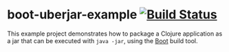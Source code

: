 # boot-uberjar-example [![Build Status][badge]][build]

This example project demonstrates how to package a Clojure application
as a jar that can be executed with `java -jar`, using the [Boot] build tool.

[Boot]:  http://boot-clj.com/
[badge]: https://travis-ci.org/adzerk/boot-uberjar-example.png?branch=master
[build]: https://travis-ci.org/adzerk/boot-uberjar-example
